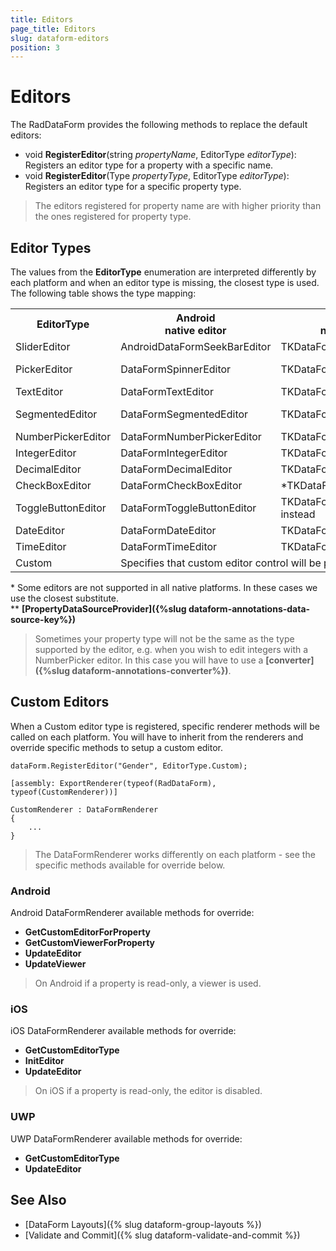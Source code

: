 ```yaml
---
title: Editors
page_title: Editors
slug: dataform-editors
position: 3
---
```


# Editors

The RadDataForm provides the following methods to replace the default editors:

- void **RegisterEditor**(string *propertyName*, EditorType *editorType*): Registers an editor type for a property with a specific name.
- void **RegisterEditor**(Type *propertyType*, EditorType *editorType*): Registers an editor type for a specific property type.

> The editors registered for property name are with higher priority than the ones registered for property type.

## Editor Types

The values from the **EditorType** enumeration are interpreted differently by each platform and when an editor type is missing, the closest type is used. The following table shows the type mapping:  

<table>
	<tr>
		<th>EditorType</th>
		<th>Android<br/>native editor</th>
		<th>iOS<br/>native editor</th>
		<th>WinRT/UWP<br/>native editor</th>
		<th>value type</th>
	</tr>
	<tr>
		<td>SliderEditor</td>
		<td>AndroidDataFormSeekBarEditor</td>
		<td>TKDataFormSliderEditor</td>
		<td>SliderCustomEditor</td>
		<td>float</td>
	</tr>
	<tr>
		<td>PickerEditor</td>
		<td>DataFormSpinnerEditor</td>
		<td>TKDataFormPickerViewEditor</td>
		<td>ListEditor</td>
		<td>**requires PropertyDataSourceProvider</td>
	</tr>
	<tr>
		<td>TextEditor</td>
		<td>DataFormTextEditor</td>
		<td>TKDataFormTextFieldEditor</td>
		<td>StringEditor</td>
		<td>string</td>
	</tr>
	<tr>
		<td>SegmentedEditor</td>
		<td>DataFormSegmentedEditor</td>
		<td>TKDataFormSegmentedEditor</td>
		<td>SegmentedCustomEditor</td>
		<td>**requires PropertyDataSourceProvider</td>
	</tr>
	<tr>
		<td>NumberPickerEditor</td>
		<td>DataFormNumberPickerEditor</td>
		<td>TKDataFormStepperEditor</td>
		<td>NumericEditor</td>
		<td>double</td>
	</tr>
    <tr>
		<td>IntegerEditor</td>
		<td>DataFormIntegerEditor</td>
		<td>TKDataFormNumberEditor</td>
		<td>*StringEditor</td>
		<td>int</td>
	</tr>
    <tr>
		<td>DecimalEditor</td>
		<td>DataFormDecimalEditor</td>
		<td>TKDataFormDecimalEditor</td>
		<td>*StringEditor</td>
		<td>double</td>
	</tr>
	<tr>
		<td>CheckBoxEditor</td>
		<td>DataFormCheckBoxEditor</td>
		<td>*TKDataFormSwitchEditor</td>
		<td>BooleanEditor</td>
		<td>bool</td>
	</tr>
	<tr>
		<td>ToggleButtonEditor</td>
		<td>DataFormToggleButtonEditor</td>
		<td>TKDataFormSwitchEditor instead</td>
		<td>*BooleanEditor</td>
		<td>bool</td>
	</tr>
    <tr>
		<td>DateEditor</td>
		<td>DataFormDateEditor</td>
		<td>TKDataFormDatePickerEditor</td>
		<td>DateEditor</td>
		<td>DateTime</td>
	</tr>
    <tr>
		<td>TimeEditor</td>
		<td>DataFormTimeEditor</td>
		<td>TKDataFormTimePickerEditor</td>
		<td>TimeEditor</td>
		<td>DateTime</td>
	</tr>
	<tr>
		<td>Custom</td>
		<td colspan="4">Specifies that custom editor control will be provided.</td>
	</tr>
</table>

\* Some editors are not supported in all native platforms. In these cases we use the closest substitute.  
\** **[PropertyDataSourceProvider]({%slug dataform-annotations-data-source-key%})**

> Sometimes your property type will not be the same as the type supported by the editor, e.g. when you wish to edit integers with a NumberPicker editor. In this case you will have to use a **[converter]({%slug dataform-annotations-converter%})**.

## Custom Editors

When a Custom editor type is registered, specific renderer methods will be called on each platform. You will have to inherit from the renderers and override specific methods to setup a custom editor.

	dataForm.RegisterEditor("Gender", EditorType.Custom);

	[assembly: ExportRenderer(typeof(RadDataForm), typeof(CustomRenderer))]

	CustomRenderer : DataFormRenderer
	{
	    ...
	}

> The DataFormRenderer works differently on each platform - see the specific methods available for override below.

### Android

Android DataFormRenderer available methods for override:

- **GetCustomEditorForProperty**
- **GetCustomViewerForProperty**
- **UpdateEditor**
- **UpdateViewer**

> On Android if a property is read-only, a viewer is used.

### iOS

iOS DataFormRenderer available methods for override:

- **GetCustomEditorType**
- **InitEditor**
- **UpdateEditor**

> On iOS if a property is read-only, the editor is disabled.

### UWP

UWP DataFormRenderer available methods for override:

- **GetCustomEditorType**
- **UpdateEditor**

## See Also

- [DataForm Layouts]({% slug dataform-group-layouts %})
- [Validate and Commit]({% slug dataform-validate-and-commit %})